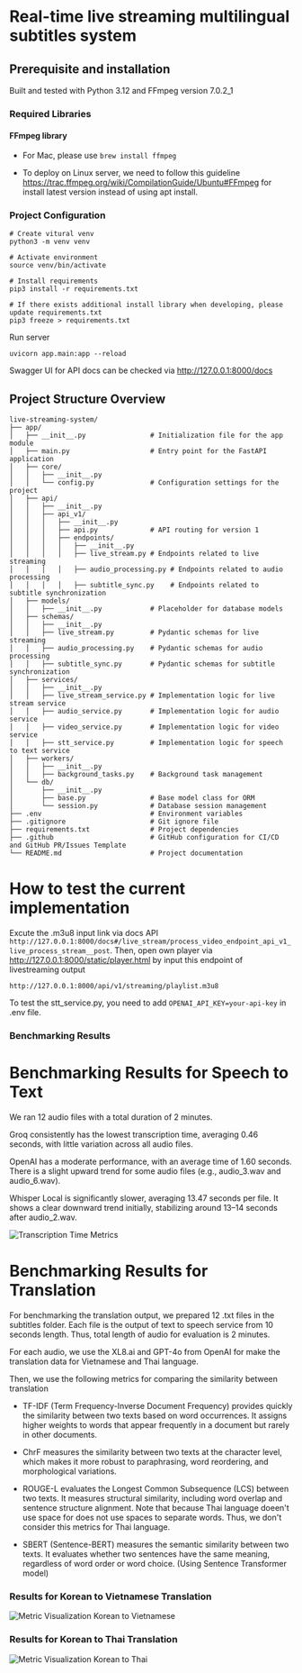 # Real-time live streaming multilingual subtitles system

## Prerequisite and installation

Built and tested with Python 3.12 and FFmpeg version 7.0.2_1

### Required Libraries

#### FFmpeg library

- For Mac, please use `brew install ffmpeg`

- To deploy on Linux server, we need to follow this guideline https://trac.ffmpeg.org/wiki/CompilationGuide/Ubuntu#FFmpeg for install latest version instead of using apt install.

### Project Configuration

```
# Create vitural venv
python3 -m venv venv

# Activate environment
source venv/bin/activate

# Install requirements
pip3 install -r requirements.txt

# If there exists additional install library when developing, please update requirements.txt
pip3 freeze > requirements.txt
```

Run server

```
uvicorn app.main:app --reload
```

Swagger UI for API docs can be checked via http://127.0.0.1:8000/docs

## Project Structure Overview

```
live-streaming-system/
├── app/
│   ├── __init__.py                # Initialization file for the app module
│   ├── main.py                    # Entry point for the FastAPI application
│   ├── core/
│   │   ├── __init__.py
│   │   └── config.py              # Configuration settings for the project
│   ├── api/
│   │   ├── __init__.py
│   │   ├── api_v1/
│   │   │   ├── __init__.py
│   │   │   ├── api.py             # API routing for version 1
│   │   │   ├── endpoints/
│   │   │   │   ├── __init__.py
│   │   │   │   ├── live_stream.py # Endpoints related to live streaming
│   │   │   │   ├── audio_processing.py # Endpoints related to audio processing
│   │   │   │   ├── subtitle_sync.py    # Endpoints related to subtitle synchronization
│   ├── models/
│   │   ├── __init__.py            # Placeholder for database models
│   ├── schemas/
│   │   ├── __init__.py
│   │   ├── live_stream.py         # Pydantic schemas for live streaming
│   │   ├── audio_processing.py    # Pydantic schemas for audio processing
│   │   ├── subtitle_sync.py       # Pydantic schemas for subtitle synchronization
│   ├── services/
│   │   ├── __init__.py
│   │   ├── live_stream_service.py # Implementation logic for live stream service
│   │   ├── audio_service.py       # Implementation logic for audio service
│   │   ├── video_service.py       # Implementation logic for video service
│   │   ├── stt_service.py         # Implementation logic for speech to text service
│   ├── workers/
│   │   ├── __init__.py
│   │   ├── background_tasks.py    # Background task management
│   └── db/
│       ├── __init__.py
│       ├── base.py                # Base model class for ORM
│       └── session.py             # Database session management
├── .env                           # Environment variables
├── .gitignore                     # Git ignore file
├── requirements.txt               # Project dependencies
├── .github                        # GitHub configuration for CI/CD and GitHub PR/Issues Template
└── README.md                      # Project documentation
```

# How to test the current implementation

Excute the .m3u8 input link via docs API `http://127.0.0.1:8000/docs#/live_stream/process_video_endpoint_api_v1_live_process_stream__post`. Then, open own player via http://127.0.0.1:8000/static/player.html by input this endpoint of livestreaming output
```
http://127.0.0.1:8000/api/v1/streaming/playlist.m3u8
```

To test the stt_service.py, you need to add `OPENAI_API_KEY=your-api-key` in .env file. 


### Benchmarking Results

# Benchmarking Results for Speech to Text 
We ran 12 audio files with a total duration of 2 minutes.

Groq consistently has the lowest transcription time, averaging 0.46 seconds, with little variation across all audio files.

OpenAI has a moderate performance, with an average time of 1.60 seconds. There is a slight upward trend for some audio files (e.g., audio_3.wav and audio_6.wav).

Whisper Local is significantly slower, averaging 13.47 seconds per file. It shows a clear downward trend initially, stabilizing around 13–14 seconds after audio_2.wav.

![Transcription Time Metrics](metrics_transcription_time.png)

# Benchmarking Results for Translation

For benchmarking the translation output, we prepared 12 .txt files in the subtitles folder. Each file is the output of text to speech service from 10 seconds length. Thus, total length of audio for evaluation is 2 minutes.

For each audio, we use the XL8.ai and GPT-4o from OpenAI for make the translation data for Vietnamese and Thai language.

Then, we use the following metrics for comparing the similarity between translation

- TF-IDF (Term Frequency-Inverse Document Frequency) provides quickly the similarity between two texts based on word occurrences. It assigns higher weights to words that appear frequently in a document but rarely in other documents.

- ChrF measures the similarity between two texts at the character level, which makes it more robust to paraphrasing, word reordering, and morphological variations.

- ROUGE-L evaluates the Longest Common Subsequence (LCS) between two texts. It measures structural similarity, including word overlap and sentence structure alignment. Note that because Thai language doeen't use space for does not use spaces to separate words. Thus, we don't consider this metrics for Thai language.

- SBERT (Sentence-BERT) measures the semantic similarity between two texts. It evaluates whether two sentences have the same meaning, regardless of word order or word choice. (Using Sentence Transformer model)

### Results for Korean to Vietnamese Translation

![Metric Visualization Korean to Vietnamese](metrics_visualization_vi.png)

### Results for Korean to Thai Translation

![Metric Visualization Korean to Thai](metrics_visualization_th.png)